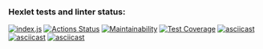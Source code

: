 ### Hexlet tests and linter status:
[![index.js](https://github.com/vlad221213/frontend-project-46/actions/workflows/indexjs.yml/badge.svg)](https://github.com/vlad221213/frontend-project-46/actions/workflows/indexjs.yml)
[![Actions Status](https://github.com/vlad221213/frontend-project-46/actions/workflows/hexlet-check.yml/badge.svg)](https://github.com/vlad221213/frontend-project-46/actions)
[![Maintainability](https://api.codeclimate.com/v1/badges/2bae1ef0d07fde06c988/maintainability)](https://codeclimate.com/github/vlad221213/frontend-project-46/maintainability)
[![Test Coverage](https://api.codeclimate.com/v1/badges/2bae1ef0d07fde06c988/test_coverage)](https://codeclimate.com/github/vlad221213/frontend-project-46/test_coverage)
[![asciicast](https://asciinema.org/a/L2mhYAYOzKvnXZz0X9LhYFZJ5.svg)](https://asciinema.org/a/L2mhYAYOzKvnXZz0X9LhYFZJ5)
[![asciicast](https://asciinema.org/a/HvekSPaMH9giHT8F2JP8NCGcM.svg)](https://asciinema.org/a/HvekSPaMH9giHT8F2JP8NCGcM)
[![asciicast](https://asciinema.org/a/AR8rnJbmmAgFXTnVWcC094InO.svg)](https://asciinema.org/a/AR8rnJbmmAgFXTnVWcC094InO)